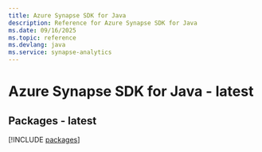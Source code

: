 ```yaml
---
title: Azure Synapse SDK for Java
description: Reference for Azure Synapse SDK for Java
ms.date: 09/16/2025
ms.topic: reference
ms.devlang: java
ms.service: synapse-analytics
---
```

# Azure Synapse SDK for Java - latest
## Packages - latest
[!INCLUDE [packages](synapse-index.md)]